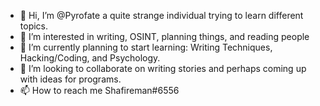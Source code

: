 - 👋 Hi, I’m @Pyrofate a quite strange individual trying to learn different topics.
- 👀 I’m interested in writing, OSINT, planning things, and reading people
- 🌱 I’m currently planning to start learning: Writing Techniques, Hacking/Coding, and Psychology.
- 💞️ I’m looking to collaborate on writing stories and perhaps coming up with ideas for programs.
- 📫 How to reach me Shafireman#6556


<!---
Pyrofate/Pyrofate is a ✨ special ✨ repository because its `README.md` (this file) appears on your GitHub profile.
You can click the Preview link to take a look at your changes.
--->
